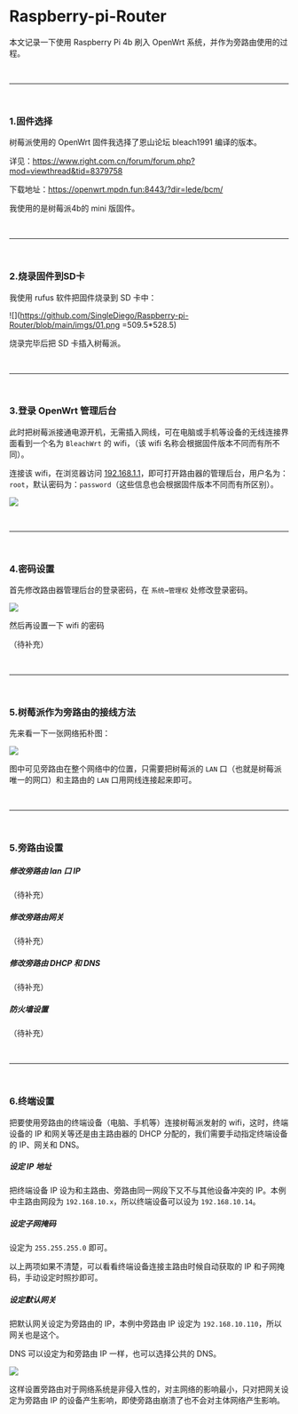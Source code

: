 # Raspberry-pi-Router

本文记录一下使用 Raspberry Pi 4b 刷入 OpenWrt 系统，并作为旁路由使用的过程。

<br>
<hr>
<br>

### 1.固件选择

树莓派使用的 OpenWrt 固件我选择了恩山论坛 bleach1991 编译的版本。

详见：https://www.right.com.cn/forum/forum.php?mod=viewthread&tid=8379758

下载地址：https://openwrt.mpdn.fun:8443/?dir=lede/bcm/

我使用的是树莓派4b的 mini 版固件。

<br>
<hr>
<br>

### 2.烧录固件到SD卡

我使用 rufus 软件把固件烧录到 SD 卡中：

![](https://github.com/SingleDiego/Raspberry-pi-Router/blob/main/imgs/01.png =509.5*528.5)

烧录完毕后把 SD 卡插入树莓派。

<br>
<hr>
<br>

### 3.登录 OpenWrt 管理后台

此时把树莓派接通电源开机，无需插入网线，可在电脑或手机等设备的无线连接界面看到一个名为 ``BleachWrt`` 的 wifi，（该 wifi 名称会根据固件版本不同而有所不同）。

连接该 wifi，在浏览器访问 [192.168.1.1](192.168.1.1)，即可打开路由器的管理后台，用户名为：``root``，默认密码为：``password``（这些信息也会根据固件版本不同而有所区别）。

![](https://github.com/SingleDiego/Raspberry-pi-Router/blob/main/imgs/02.png)

<br>
<hr>
<br>

### 4.密码设置

首先修改路由器管理后台的登录密码，在 ``系统→管理权`` 处修改登录密码。

![](https://github.com/SingleDiego/Raspberry-pi-Router/blob/main/imgs/03.png)

然后再设置一下 wifi 的密码

（待补充）

<br>
<hr>
<br>

### 5.树莓派作为旁路由的接线方法

先来看一下一张网络拓朴图：

![](https://github.com/SingleDiego/Raspberry-pi-Router/blob/main/imgs/04.png)

图中可见旁路由在整个网络中的位置，只需要把树莓派的 ``LAN`` 口（也就是树莓派唯一的网口）和主路由的 ``LAN`` 口用网线连接起来即可。

<br>
<hr>
<br>

### 5.旁路由设置

##### 修改旁路由 lan 口 IP

（待补充）

##### 修改旁路由网关

（待补充）

##### 修改旁路由 DHCP 和 DNS

（待补充）

##### 防火墙设置

（待补充）

<br>
<hr>
<br>

### 6.终端设置

把要使用旁路由的终端设备（电脑、手机等）连接树莓派发射的 wifi，这时，终端设备的 IP 和网关等还是由主路由器的 DHCP 分配的，我们需要手动指定终端设备的 IP、网关和 DNS。

##### 设定 IP 地址

把终端设备 IP 设为和主路由、旁路由同一网段下又不与其他设备冲突的 IP。本例中主路由网段为 ``192.168.10.x``，所以终端设备可以设为 ``192.168.10.14``。

##### 设定子网掩码

设定为 ``255.255.255.0`` 即可。

以上两项如果不清楚，可以看看终端设备连接主路由时候自动获取的 IP 和子网掩码，手动设定时照抄即可。

##### 设定默认网关

把默认网关设定为旁路由的 IP，本例中旁路由 IP 设定为 ``192.168.10.110``，所以网关也是这个。

DNS 可以设定为和旁路由 IP 一样，也可以选择公共的 DNS。

![](https://github.com/SingleDiego/Raspberry-pi-Router/blob/main/imgs/05.png)

这样设置旁路由对于网络系统是非侵入性的，对主网络的影响最小，只对把网关设定为旁路由 IP 的设备产生影响，即使旁路由崩溃了也不会对主体网络产生影响。


